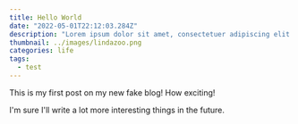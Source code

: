 ```yaml
---
title: Hello World
date: "2022-05-01T22:12:03.284Z"
description: "Lorem ipsum dolor sit amet, consectetuer adipiscing elit. Aliquam hendrerit mi posuere lectus. Vestibulum enim wisi, viverra nec, fringilla in, laoreet vitae, risus. Lorem ipsum dolor sit amet, consectetuer adipiscing elit. Aliquam hendrerit mi posuere lectus. Vestibulum enim wisi, viverra nec, fringilla in, laoreet vitae, risus."
thumbnail: ../images/lindazoo.png
categories: life
tags:
  - test
---
```


This is my first post on my new fake blog! How exciting!

I'm sure I'll write a lot more interesting things in the future.
